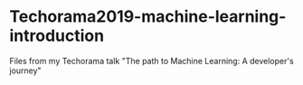 # Techorama2019-machine-learning-introduction
Files from my Techorama talk "The path to Machine Learning: A developer's journey"
